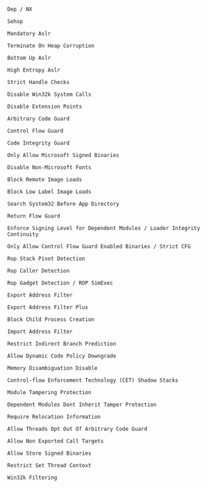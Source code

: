 `Dep / NX`

`Sehop`

`Mandatory Aslr`

`Terminate On Heap Corruption`

`Bottom Up Aslr`

`High Entropy Aslr`

`Strict Handle Checks`

`Disable Win32k System Calls`

`Disable Extension Points`

`Arbitrary Code Guard`

`Control Flow Guard`

`Code Integrity Guard`

`Only Allow Microsoft Signed Binaries`

`Disable Non-Microsoft Fonts`

`Block Remote Image Loads`

`Block Low Label Image Loads`

`Search System32 Before App Directory`

`Return Flow Guard`

`Enforce Signing Level for Dependent Modules / Loader Integrity Continuity`

`Only Allow Control Flow Guard Enabled Binaries / Strict CFG`

`Rop Stack Pivot Detection`

`Rop Caller Detection`

`Rop Gadget Detection / ROP SimExec`

`Export Address Filter`

`Export Address Filter Plus`

`Block Child Process Creation`

`Import Address Filter`

`Restrict Indirect Branch Prediction`

`Allow Dynamic Code Policy Downgrade`

`Memory Disambiguation Disable`

`Control-flow Enforcement Technology (CET) Shadow Stacks`

`Module Tampering Protection`

`Dependent Modules Dont Inherit Tamper Protection`

`Require Relocation Information`

`Allow Threads Opt Out Of Arbitrary Code Guard`

`Allow Non Exported Call Targets`

`Allow Store Signed Binaries`

`Restrict Set Thread Context`

`Win32k Filtering`
